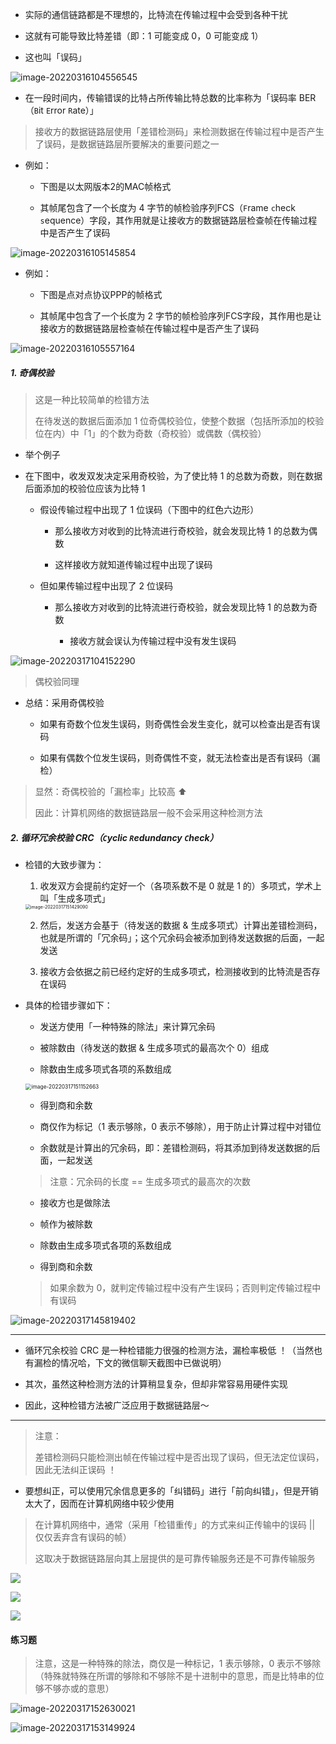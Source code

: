 - 实际的通信链路都是不理想的，比特流在传输过程中会受到各种干扰

- 这就有可能导致比特差错（即：1 可能变成 0，0 可能变成 1）

- 这也叫「误码」

![image-20220316104556545](https://aliyun-oss-lpj.oss-cn-qingdao.aliyuncs.com/images/old-from-gitee-2022-03-25/by-picgo/image-20220316104556545.png)

- 在一段时间内，传输错误的比特占所传输比特总数的比率称为「误码率 BER（`B`it `E`rror `R`ate）」

> 接收方的数据链路层使用「差错检测码」来检测数据在传输过程中是否产生了误码，是数据链路层所要解决的重要问题之一

- 例如：

	- 下图是以太网版本2的MAC帧格式

	- 其帧尾包含了一个长度为 4 字节的帧检验序列FCS（`F`rame `c`heck `s`equence）字段，其作用就是让接收方的数据链路层检查帧在传输过程中是否产生了误码

![image-20220316105145854](https://aliyun-oss-lpj.oss-cn-qingdao.aliyuncs.com/images/old-from-gitee-2022-03-25/by-picgo/image-20220316105145854.png)

- 例如：

	- 下图是点对点协议PPP的帧格式

	- 其帧尾中包含了一个长度为 2 字节的帧检验序列FCS字段，其作用也是让接收方的数据链路层检查帧在传输过程中是否产生了误码

![image-20220316105557164](https://aliyun-oss-lpj.oss-cn-qingdao.aliyuncs.com/images/old-from-gitee-2022-03-25/by-picgo/image-20220316105557164.png)

##### 1. 奇偶校验

> 这是一种比较简单的检错方法
>
> 在待发送的数据后面添加 1 位奇偶校验位，使整个数据（包括所添加的校验位在内）中「1」的个数为奇数（奇校验）或偶数（偶校验）

- 举个例子

- 在下图中，收发双发决定采用奇校验，为了使比特 1 的总数为奇数，则在数据后面添加的校验位应该为比特 1

  - 假设传输过程中出现了 1 位误码（下图中的红色六边形）

    - 那么接收方对收到的比特流进行奇校验，就会发现比特 1 的总数为偶数

    - 这样接收方就知道传输过程中出现了误码

  - 但如果传输过程中出现了 2 位误码

  	- 那么接收方对收到的比特流进行奇校验，就会发现比特 1 的总数为奇数

		- 接收方就会误认为传输过程中没有发生误码

![image-20220317104152290](https://aliyun-oss-lpj.oss-cn-qingdao.aliyuncs.com/images/old-from-gitee-2022-03-25/by-picgo/image-20220317104152290.png)

> 偶校验同理

- 总结：采用奇偶校验

	- 如果有奇数个位发生误码，则奇偶性会发生变化，就可以检查出是否有误码

	- 如果有偶数个位发生误码，则奇偶性不变，就无法检查出是否有误码（漏检）

> 显然：奇偶校验的「漏检率」比较高 ⬆️
>
> 因此：计算机网络的数据链路层一般不会采用这种检测方法

##### 2. 循环冗余校验 CRC（`C`yclic `R`edundancy `C`heck）

- 检错的大致步骤为：

	1. 收发双方会提前约定好一个（各项系数不是 0 就是 1 的）多项式，学术上叫「生成多项式」

	<img src="https://aliyun-oss-lpj.oss-cn-qingdao.aliyuncs.com/images/old-from-gitee-2022-03-25/by-picgo/image-20220317151429090.png" alt="image-20220317151429090" style="zoom:50%;" />

	2. 然后，发送方会基于（待发送的数据 & 生成多项式）计算出差错检测码，也就是所谓的「冗余码」；这个冗余码会被添加到待发送数据的后面，一起发送

	3. 接收方会依据之前已经约定好的生成多项式，检测接收到的比特流是否存在误码
	
- 具体的检错步骤如下：

	- 发送方使用「一种特殊的除法」来计算冗余码

	- 被除数由（待发送的数据 & 生成多项式的最高次个 0）组成

	- 除数由生成多项式各项的系数组成

	<img src="https://aliyun-oss-lpj.oss-cn-qingdao.aliyuncs.com/images/old-from-gitee-2022-03-25/by-picgo/image-20220317151152663.png" alt="image-20220317151152663" style="zoom:60%;" />

	- 得到商和余数
	
	- 商仅作为标记（1 表示够除，0 表示不够除），用于防止计算过程中对错位
	
	- 余数就是计算出的冗余码，即：差错检测码，将其添加到待发送数据的后面，一起发送
	
	> 注意：冗余码的长度 == 生成多项式的最高次的次数
	
	- 接收方也是做除法
	
	- 帧作为被除数
	
	- 除数由生成多项式各项的系数组成
	
	- 得到商和余数
	
	> 如果余数为 0，就判定传输过程中没有产生误码；否则判定传输过程中有误码

![image-20220317145819402](https://aliyun-oss-lpj.oss-cn-qingdao.aliyuncs.com/images/old-from-gitee-2022-03-25/by-picgo/image-20220317145819402.png)

---

- 循环冗余校验 CRC 是一种检错能力很强的检测方法，漏检率极低 ！（当然也有漏检的情况哈，下文的微信聊天截图中已做说明）

- 其次，虽然这种检测方法的计算稍显复杂，但却非常容易用硬件实现

- 因此，这种检错方法被广泛应用于数据链路层～

---

> 注意：
> 
> 差错检测码只能检测出帧在传输过程中是否出现了误码，但无法定位误码，因此无法纠正误码 ！

- 要想纠正，可以使用冗余信息更多的「纠错码」进行「前向纠错」，但是开销太大了，因而在计算机网络中较少使用

> 在计算机网络中，通常（采用「检错重传」的方式来纠正传输中的误码 || 仅仅丢弃含有误码的帧）
>
> 这取决于数据链路层向其上层提供的是可靠传输服务还是不可靠传输服务

![](https://aliyun-oss-lpj.oss-cn-qingdao.aliyuncs.com/images/old-from-gitee-2022-03-25/jpg-mass/1.jpg)

![](https://aliyun-oss-lpj.oss-cn-qingdao.aliyuncs.com/images/old-from-gitee-2022-03-25/jpg-mass/2.jpg)

![](https://aliyun-oss-lpj.oss-cn-qingdao.aliyuncs.com/images/old-from-gitee-2022-03-25/jpg-mass/3.jpg)

#### 练习题

> 注意，这是一种特殊的除法，商仅是一种标记，1 表示够除，0 表示不够除（特殊就特殊在所谓的够除和不够除不是十进制中的意思，而是比特串的位够不够亦或的意思）

![image-20220317152630021](https://aliyun-oss-lpj.oss-cn-qingdao.aliyuncs.com/images/old-from-gitee-2022-03-25/by-picgo/image-20220317152630021.png)

![image-20220317153149924](https://aliyun-oss-lpj.oss-cn-qingdao.aliyuncs.com/images/old-from-gitee-2022-03-25/by-picgo/image-20220317153149924.png)

